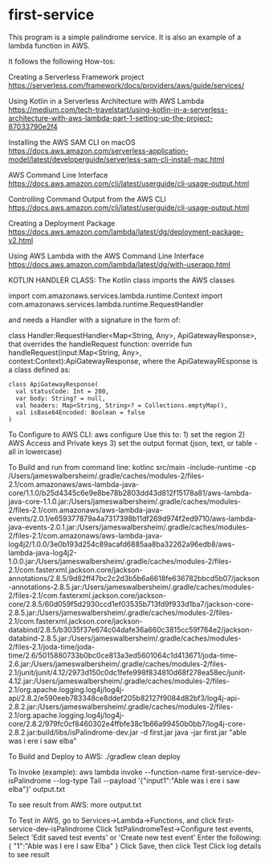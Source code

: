 # first-service
This program is a simple palindrome service.
It is also an example of a lambda function in AWS.

It follows the following How-tos:

Creating a Serverless Framework project
https://serverless.com/framework/docs/providers/aws/guide/services/

Using Kotlin in a Serverless Architecture with AWS Lambda
https://medium.com/tech-travelstart/using-kotlin-in-a-serverless-architecture-with-aws-lambda-part-1-setting-up-the-project-87033790e2f4

Installing the AWS SAM CLI on macOS
https://docs.aws.amazon.com/serverless-application-model/latest/developerguide/serverless-sam-cli-install-mac.html

AWS Command Line Interface
https://docs.aws.amazon.com/cli/latest/userguide/cli-usage-output.html

Controlling Command Output from the AWS CLI
https://docs.aws.amazon.com/cli/latest/userguide/cli-usage-output.html

Creating a Deployment Package
https://docs.aws.amazon.com/lambda/latest/dg/deployment-package-v2.html

Using AWS Lambda with the AWS Command Line Interface
https://docs.aws.amazon.com/lambda/latest/dg/with-userapp.html

KOTLIN HANDLER CLASS:
The Kotlin class imports the AWS classes

import com.amazonaws.services.lambda.runtime.Context
import com.amazonaws.services.lambda.runtime.RequestHandler

and needs a Handler with a signature in the form of:

class Handler:RequestHandler<Map<String, Any>, ApiGatewayResponse>,
that overrides the handleRequest function:
  override fun handleRequest(input:Map<String, Any>, context:Context):ApiGatewayResponse,
  where the ApiGatewayREsponse is a class defined as:

    class ApiGatewayResponse(
      val statusCode: Int = 200,
      var body: String? = null,
      val headers: Map<String, String>? = Collections.emptyMap(),
      val isBase64Encoded: Boolean = false
    )

To Configure to AWS CLI: aws configure
    Use this to:
    1) set the region
    2) AWS Access and Private keys
    3) set the output format (json, text, or table - all in lowercase)

To Build and run from command line:
  kotlinc src/main -include-runtime -cp /Users/jameswalbersheim/.gradle/caches/modules-2/files-2.1/com.amazonaws/aws-lambda-java-core/1.1.0/b25d4345c6e9e8be78b2803dd43d812f15178a81/aws-lambda-java-core-1.1.0.jar:/Users/jameswalbersheim/.gradle/caches/modules-2/files-2.1/com.amazonaws/aws-lambda-java-events/2.0.1/e659377879a4a7317398b11df269d974f2ed9710/aws-lambda-java-events-2.0.1.jar:/Users/jameswalbersheim/.gradle/caches/modules-2/files-2.1/com.amazonaws/aws-lambda-java-log4j2/1.0.0/3e0b193d254c89acafd6885aa8ba32262a96edb8/aws-lambda-java-log4j2-1.0.0.jar:/Users/jameswalbersheim/.gradle/caches/modules-2/files-2.1/com.fasterxml.jackson.core/jackson-annotations/2.8.5/9d82ff47bc2c2d3b5b6a6618fe636782bbcd5b07/jackson-annotations-2.8.5.jar:/Users/jameswalbersheim/.gradle/caches/modules-2/files-2.1/com.fasterxml.jackson.core/jackson-core/2.8.5/60d059f5d2930ccd1ef03535b713fd9f933d1ba7/jackson-core-2.8.5.jar:/Users/jameswalbersheim/.gradle/caches/modules-2/files-2.1/com.fasterxml.jackson.core/jackson-databind/2.8.5/b3035f37e674c04dafe36a660c3815cc59f764e2/jackson-databind-2.8.5.jar:/Users/jameswalbersheim/.gradle/caches/modules-2/files-2.1/joda-time/joda-time/2.6/5015880733b0bc0ce813a3ed5601064c1d413671/joda-time-2.6.jar:/Users/jameswalbersheim/.gradle/caches/modules-2/files-2.1/junit/junit/4.12/2973d150c0dc1fefe998f834810d68f278ea58ec/junit-4.12.jar:/Users/jameswalbersheim/.gradle/caches/modules-2/files-2.1/org.apache.logging.log4j/log4j-api/2.8.2/e590eeb783348ce8ddef205b82127f9084d82bf3/log4j-api-2.8.2.jar:/Users/jameswalbersheim/.gradle/caches/modules-2/files-2.1/org.apache.logging.log4j/log4j-core/2.8.2/979fc0cf8460302e4ffbfe38c1b66a99450b0bb7/log4j-core-2.8.2.jar:build/libs/isPalindrome-dev.jar -d first.jar
  java -jar first.jar "able was i ere i saw elba"

To Build and Deploy to AWS: ./gradlew clean deploy

To Invoke (example): aws lambda invoke --function-name first-service-dev-isPalindrome --log-type Tail
     --payload '{"input1":"Able was i ere i saw elba"}' output.txt

To see result from AWS: more output.txt

To Test in AWS, go to Services->Lambda->Functions, and click first-service-dev-isPalindrome
Click 1stPalindromeTest->Configure test events, Select 'Edit saved test events' or 'Create new test event'
Enter the following:
{
    "1":"Able was I ere I saw Elba"
}
Click Save, then click Test
Click log details to see result